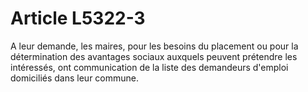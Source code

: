 # Article L5322-3

A leur demande, les maires, pour les besoins du placement ou pour la détermination des avantages sociaux auxquels peuvent prétendre les intéressés, ont communication de la liste des demandeurs d'emploi domiciliés dans leur commune.